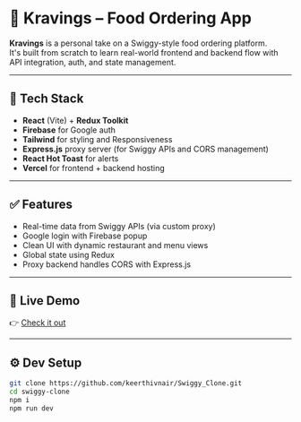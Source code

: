 # 🍴 Kravings – Food Ordering App

**Kravings** is a personal take on a Swiggy-style food ordering platform.  
It's built from scratch to learn real-world frontend and backend flow with API integration, auth, and state management.

---

## 🔧 Tech Stack

- **React** (Vite) + **Redux Toolkit**
- **Firebase** for Google auth
- **Tailwind** for styling and Responsiveness
- **Express.js** proxy server (for Swiggy APIs and CORS management)
- **React Hot Toast** for alerts
- **Vercel** for frontend + backend hosting

---

## ✅ Features

- Real-time data from Swiggy APIs (via custom proxy)
- Google login with Firebase popup
- Clean UI with dynamic restaurant and menu views
- Global state using Redux
- Proxy backend handles CORS with Express.js

---

## 🔗 Live Demo

👉 [Check it out](https://food-ordering-45aus1iro-kees-projects-cdb7990e.vercel.app/)

---

## ⚙ Dev Setup

```bash
git clone https://github.com/keerthivnair/Swiggy_Clone.git
cd swiggy-clone
npm i
npm run dev
